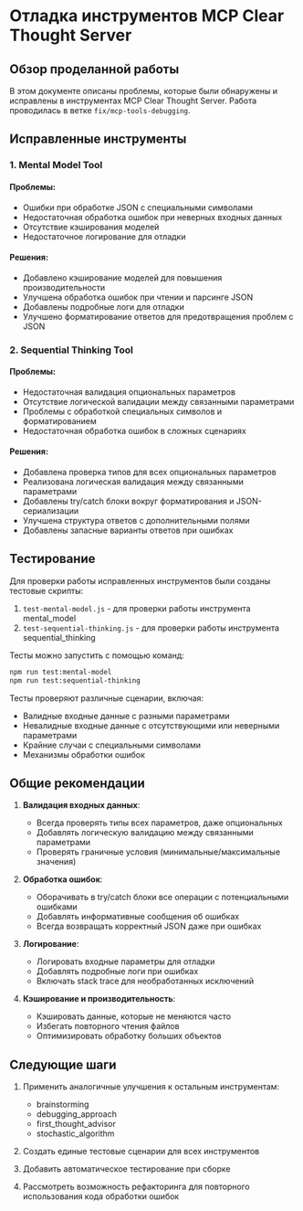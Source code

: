 # Отладка инструментов MCP Clear Thought Server

## Обзор проделанной работы

В этом документе описаны проблемы, которые были обнаружены и исправлены в инструментах MCP Clear Thought Server. Работа проводилась в ветке `fix/mcp-tools-debugging`.

## Исправленные инструменты

### 1. Mental Model Tool

#### Проблемы:
- Ошибки при обработке JSON с специальными символами
- Недостаточная обработка ошибок при неверных входных данных
- Отсутствие кэширования моделей
- Недостаточное логирование для отладки

#### Решения:
- Добавлено кэширование моделей для повышения производительности
- Улучшена обработка ошибок при чтении и парсинге JSON
- Добавлены подробные логи для отладки
- Улучшено форматирование ответов для предотвращения проблем с JSON

### 2. Sequential Thinking Tool

#### Проблемы:
- Недостаточная валидация опциональных параметров
- Отсутствие логической валидации между связанными параметрами
- Проблемы с обработкой специальных символов и форматированием
- Недостаточная обработка ошибок в сложных сценариях

#### Решения:
- Добавлена проверка типов для всех опциональных параметров
- Реализована логическая валидация между связанными параметрами
- Добавлены try/catch блоки вокруг форматирования и JSON-сериализации
- Улучшена структура ответов с дополнительными полями
- Добавлены запасные варианты ответов при ошибках

## Тестирование

Для проверки работы исправленных инструментов были созданы тестовые скрипты:

1. `test-mental-model.js` - для проверки работы инструмента mental_model
2. `test-sequential-thinking.js` - для проверки работы инструмента sequential_thinking

Тесты можно запустить с помощью команд:
```bash
npm run test:mental-model
npm run test:sequential-thinking
```

Тесты проверяют различные сценарии, включая:
- Валидные входные данные с разными параметрами
- Невалидные входные данные с отсутствующими или неверными параметрами
- Крайние случаи с специальными символами
- Механизмы обработки ошибок

## Общие рекомендации

1. **Валидация входных данных**:
   - Всегда проверять типы всех параметров, даже опциональных
   - Добавлять логическую валидацию между связанными параметрами
   - Проверять граничные условия (минимальные/максимальные значения)

2. **Обработка ошибок**:
   - Оборачивать в try/catch блоки все операции с потенциальными ошибками
   - Добавлять информативные сообщения об ошибках
   - Всегда возвращать корректный JSON даже при ошибках

3. **Логирование**:
   - Логировать входные параметры для отладки
   - Добавлять подробные логи при ошибках
   - Включать stack trace для необработанных исключений

4. **Кэширование и производительность**:
   - Кэшировать данные, которые не меняются часто
   - Избегать повторного чтения файлов
   - Оптимизировать обработку больших объектов

## Следующие шаги

1. Применить аналогичные улучшения к остальным инструментам:
   - brainstorming
   - debugging_approach
   - first_thought_advisor
   - stochastic_algorithm

2. Создать единые тестовые сценарии для всех инструментов
3. Добавить автоматическое тестирование при сборке
4. Рассмотреть возможность рефакторинга для повторного использования кода обработки ошибок 